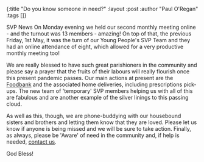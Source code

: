 {:title "Do you know someone in need?"
 :layout :post
 :author "Paul O'Regan"
 :tags []}

SVP News On Monday evening we held our second monthly meeting online - and the turnout was 13 members - amazing! On  top of that, the previous Friday, 1st May, it was the turn of our Young People's SVP Team and they had an online attendance of eight, which allowed for a very productive monthly meeting too!

We are really blessed to have such great parishioners in the community and please say a prayer that the fruits of their labours will really flourish once this present pandemic passes. Our main actions at present are the [Foodbank](../../pages-output/foodbank/) and the associated home deliveries, including prescriptions pick-ups. The new team of 'temporary' SVP members helping us with all of this are fabulous and are another example of the silver linings to this passing cloud.

As well as this, though, we are phone-buddying with our housebound sisters and brothers and letting them know that they are loved. Please let us know if anyone is being missed and we will be sure to take action. Finally, as always, please be 'Aware' of need in the community and, if help is needed, [contact us](../../pages-output/contact/).

God Bless!
